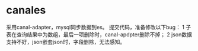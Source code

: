 # canales
采用canal-adapter，mysql同步数据到es。
提交代码，准备修改以下bug：
1 子表在查询结果中为数组，最后一项删除时，canal-apdpter删除不掉；
2 json数据支持不好，json嵌套json时，字段删除，无法感知。
